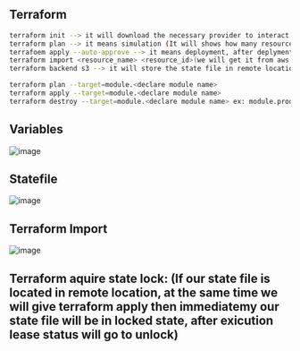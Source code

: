 ## Terraform
````sh
terraform init --> it will download the necessary provider to interact with the aws or azure cloud. (initializing modules and provider plugins)
terraform plan --> it means simulation (It will shows how many resources we are going to add, change and destroy)
terrafoem apply --auto-approve --> it means deployment, after deplyment we will get statefile.
terraform import <resource_name> <resource_id>(we will get it from aws or azure cloud) --> to recover statefile. 
terraform backend s3 --> it will store the state file in remote location (when we are doing activity on tf file that time acquiring state lock will come)

terraform plan --target=module.<declare module name>
terraform apply --target=module.<declare module name>
terraform destroy --target=module.<declare module name> ex: module.prod
````

## Variables
![image](https://user-images.githubusercontent.com/48147995/223608390-2af2c052-16c4-49a7-88e6-22c7033d6a39.png)

## Statefile
![image](https://user-images.githubusercontent.com/48147995/223608555-bfe6efd6-6fbe-436c-9f08-025f8d298cd1.png)

## Terraform Import
![image](https://user-images.githubusercontent.com/48147995/223615948-17b3bfb8-d818-4004-8d25-1e0408aab222.png)

## Terraform aquire state lock: (If our state file is located in remote location, at the same time we will give terraform apply then immediatemy our state file will be in locked state, after exicution lease status will go to unlock)
